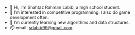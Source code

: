 - 👋 Hi, I’m Shahtaz Rahman Labib, a high school student.
- 👀 I’m interested in competitive programming. I also do game development often.
- 🌱 I’m currently learning new algorithms and data structures.
- 📫 email: srlabib99@gmail.com

<!---
srlabib/srlabib is a ✨ special ✨ repository because its `README.md` (this file) appears on your GitHub profile.
You can click the Preview link to take a look at your changes.
--->
